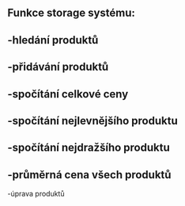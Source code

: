 Funkce storage systému:
---
-hledání produktů
---
-přidávání produktů
---
-spočítání celkové ceny
---
-spočítání nejlevnějšího produktu
---
-spočítání nejdražšího produktu
---
-průměrná cena všech produktů
---
-úprava produktů
